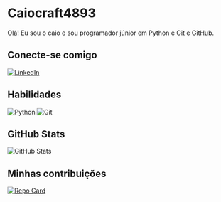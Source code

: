 # Caiocraft4893
Olá! Eu sou o caio e sou programador júnior em Python e Git e GitHub.

## Conecte-se comigo
[![LinkedIn](https://img.shields.io/badge/LinkedIn-0077B5?style=for-the-badge&logo=linkedin&logoColor=white)](https://www.linkedin.com/in/caio-tavares-ab1389307?utm_source=share&utm_campaign=share_via&utm_content=profile&utm_medium=android_app)



## Habilidades
![Python](https://img.shields.io/badge/python-3670A0?style=for-the-badge&logo=python&logoColor=ffdd54)
![Git](https://img.shields.io/badge/GIT-E44C30?style=for-the-badge&logo=git&logoColor=white)



## GitHub Stats
![GitHub Stats](https://github-readme-stats.vercel.app/api?username=Caiocraft4893&theme=transparent&bg_color=000&border_color=30A3DC&show_icons=true&icon_color=30A3DC&title_color=E94D5F&text_color=FFF&hide_title=true&hide=stars)



## Minhas contribuições 
[![Repo Card](https://github-readme-stats.vercel.app/api/pin/?username=Caiocraft4893&repo=dio-lab-open-source&bg_color=000&border_color=30A3DC&show_icons=true&icon_color=30A3DC&title_color=E94D5F&text_color=FFF)](https://github.com/Caiocraft4893/dio-lab-open-source) 


